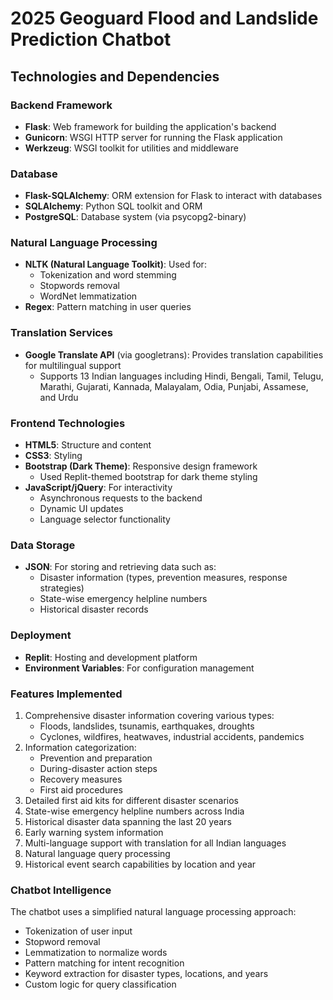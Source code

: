 # 2025 Geoguard Flood and Landslide Prediction Chatbot

## Technologies and Dependencies

### Backend Framework
- **Flask**: Web framework for building the application's backend
- **Gunicorn**: WSGI HTTP server for running the Flask application
- **Werkzeug**: WSGI toolkit for utilities and middleware

### Database
- **Flask-SQLAlchemy**: ORM extension for Flask to interact with databases
- **SQLAlchemy**: Python SQL toolkit and ORM
- **PostgreSQL**: Database system (via psycopg2-binary)

### Natural Language Processing
- **NLTK (Natural Language Toolkit)**: Used for:
  - Tokenization and word stemming
  - Stopwords removal
  - WordNet lemmatization
- **Regex**: Pattern matching in user queries

### Translation Services
- **Google Translate API** (via googletrans): Provides translation capabilities for multilingual support
  - Supports 13 Indian languages including Hindi, Bengali, Tamil, Telugu, Marathi, Gujarati, Kannada, Malayalam, Odia, Punjabi, Assamese, and Urdu

### Frontend Technologies
- **HTML5**: Structure and content
- **CSS3**: Styling
- **Bootstrap (Dark Theme)**: Responsive design framework
  - Used Replit-themed bootstrap for dark theme styling
- **JavaScript/jQuery**: For interactivity
  - Asynchronous requests to the backend
  - Dynamic UI updates
  - Language selector functionality

### Data Storage
- **JSON**: For storing and retrieving data such as:
  - Disaster information (types, prevention measures, response strategies)
  - State-wise emergency helpline numbers
  - Historical disaster records

### Deployment
- **Replit**: Hosting and development platform
- **Environment Variables**: For configuration management

### Features Implemented
1. Comprehensive disaster information covering various types:
   - Floods, landslides, tsunamis, earthquakes, droughts
   - Cyclones, wildfires, heatwaves, industrial accidents, pandemics
2. Information categorization:
   - Prevention and preparation
   - During-disaster action steps
   - Recovery measures
   - First aid procedures
3. Detailed first aid kits for different disaster scenarios
4. State-wise emergency helpline numbers across India
5. Historical disaster data spanning the last 20 years
6. Early warning system information
7. Multi-language support with translation for all Indian languages
8. Natural language query processing
9. Historical event search capabilities by location and year

### Chatbot Intelligence
The chatbot uses a simplified natural language processing approach:
- Tokenization of user input
- Stopword removal
- Lemmatization to normalize words
- Pattern matching for intent recognition
- Keyword extraction for disaster types, locations, and years
- Custom logic for query classification